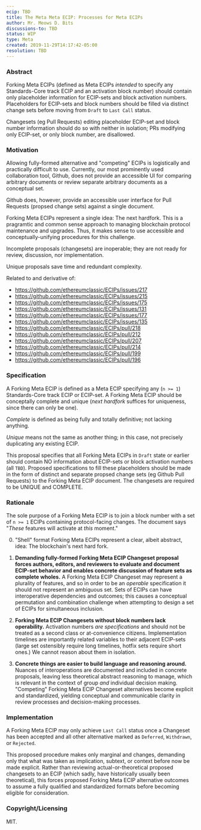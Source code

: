 ```yaml
---
ecip: TBD
title: The Meta Meta ECIP: Processes for Meta ECIPs
author: Mr. Meows D. Bits
discussions-to: TBD
status: WIP
type: Meta
created: 2019-11-29T14:17:42-05:00
resolution: TBD
---
```


### Abstract

Forking Meta ECIPs (defined as Meta ECIPs _intended_ to specify any Standards-Core track ECIP and an activation block number) should contain only placeholder information
for ECIP-sets and block activation numbers. Placeholders for ECIP-sets and block numbers should be filled via distinct change sets before moving from `Draft` to `Last Call` status.

Changesets (eg Pull Requests) editing placeholder ECIP-set and block number information should do so with neither in isolation; PRs modifying only ECIP-set, or only block number,
are disallowed.

### Motivation

Allowing fully-formed alternative and "competing" ECIPs is logistically and practically difficult to use. Currently, our most prominently used collaboration tool, Github, does
not provide an accessible UI for comparing arbitrary documents or review separate arbitrary documents as a conceptual set.

Github does, however, provide an accessible user interface for Pull Requests (propsed change sets) against a single document.

Forking Meta ECIPs represent a single idea: The next hardfork. This is a pragramtic and common sense approach to managing blockchain protocol maintenance and upgrades. Thus, it makes
sense to use accessible and conceptually-unifying procedures for this challenge.

Incomplete proposals (changesets) are inoperable; they are not ready for review, discussion, nor implementation.

Unique proposals save time and redundant complexity.

Related to and derivative of:

- https://github.com/ethereumclassic/ECIPs/issues/217
- https://github.com/ethereumclassic/ECIPs/issues/215
- https://github.com/ethereumclassic/ECIPs/issues/175
- https://github.com/ethereumclassic/ECIPs/issues/131
- https://github.com/ethereumclassic/ECIPs/issues/177
- https://github.com/ethereumclassic/ECIPs/issues/135
- https://github.com/ethereumclassic/ECIPs/pull/218
- https://github.com/ethereumclassic/ECIPs/pull/212
- https://github.com/ethereumclassic/ECIPs/pull/207
- https://github.com/ethereumclassic/ECIPs/pull/214
- https://github.com/ethereumclassic/ECIPs/pull/199
- https://github.com/ethereumclassic/ECIPs/pull/196

### Specification

A Forking Meta ECIP is defined as a Meta ECIP specifying any (`n >= 1`) Standards-Core track ECIP or ECIP-set. A Forking Meta ECIP should be conceptally complete and unique (_next hardfork_ suffices for uniqueness, since there can only be one).

_Complete_ is defined as being fully and totally definitive; not lacking anything.

_Unique_ means not the same as another thing; in this case, not precisely duplicating any existing ECIP.

This proposal specifies that all Forking Meta ECIPs in `Draft` state or earlier should contain NO information about ECIP-sets or block activation numbers (all `TBD`). Proposed specifications to fill these placeholders should be made in the form of distinct and separate propsed change sets (eg Github Pull Requests) to the Forking Meta ECIP document. The changesets are required to be UNIQUE and COMPLETE.

### Rationale

The sole purpose of a Forking Meta ECIP is to join a block number with a set of `n >= 1` ECIPs containing protocol-facing changes. The document says "_These_ features will activate at _this_ moment."

0. "Shell" format Forking Meta ECIPs represent a clear, albeit abstract, idea: The blockchain's next hard fork.

1. __Demanding fully-formed Forking Meta ECIP Changeset proposal forces authors, editors, and reviewers to evaluate and document ECIP-set behavior and enables concrete discussion of feature sets as complete wholes.__ A Forking Meta ECIP Changeset may represent a plurality of features, and so in order to be an _operable_ specification it should not represent an ambiguous set. Sets of ECIPs can have interoperative dependencies and outcomes; this causes a conceptual permutation and combination challenge when attempting to design a set of ECIPs for simultaneous inclusion. 

2. __Forking Meta ECIP Changesets without block numbers lack operability.__ Activation numbers _are specifications_ and should not be treated as a second class or at-convenience citizens. Implementation timelines are importantly related variables to their adjacent ECIP-sets (large set ostensibly require long timelines, hotfix sets require short ones.) We cannot reason about them in isolation.

3. __Concrete things are easier to build language and reasoning around.__ Nuances of interoperations are documented and included in concrete proposals, leaving less theoretical abstract reasoning to manage, which is relevant in the context of group _and_ individual decision making. "Competing" Forking Meta ECIP Changeset alternatives become explicit and standardized, yielding conceptual and communicable clarity in review processes and decision-making processes.

### Implementation

A Forking Meta ECIP may only achieve `Last Call` status once a Changeset has been accepted and all other alternative marked as `Deferred`, `Withdrawn`, or `Rejected`.

This proposed procedure makes only marginal and changes, demanding only that what was taken as implication, subtext, or context before now be made explicit. Rather than reviewing actual-or-theoretical proposed changesets to an ECIP (which sadly, have historically usually been theoretical), this forces proposed Forking Meta ECIP alternative outcomes to assume a fully qualified and standardized formats before becoming eligible for consideration. 

### Copyright/Licensing

MIT.
